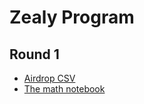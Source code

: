 # Zealy Program

## Round 1

- [Airdrop CSV](./blob/main/data/round1.csv)
- [The math notebook](./blob/main/zealy-round1.upynb)

